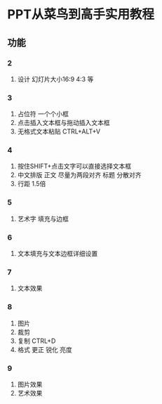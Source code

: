 # PPT从菜鸟到高手实用教程
## 功能
### 2
1. 设计 幻灯片大小16:9 4:3 等
### 3
1. 占位符 一个个小框
1. 点击插入文本框与拖动插入文本框
1. 无格式文本粘贴 CTRL+ALT+V
### 4
1. 按住SHIFT+点击文字可以直接选择文本框
1. 中文排版 正文 尽量为两段对齐 标题 分散对齐
1. 行距 1.5倍
### 5
1. 艺术字 填充与边框
### 6
1. 文本填充与文本边框详细设置
### 7
1. 文本效果
### 8
1. 图片
1. 裁剪
1. 复制 CTRL+D
1. 格式 更正  锐化 亮度
### 9
1. 图片效果
1. 艺术效果

